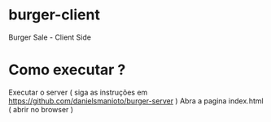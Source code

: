 # burger-client
Burger Sale - Client Side

# Como executar ?

Executar o server ( siga as instruções em https://github.com/danielsmanioto/burger-server )
Abra a pagina index.html ( abrir no browser )
